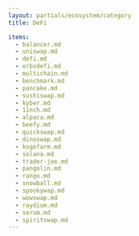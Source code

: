 ```yaml
---
layout: partials/ecosystem/category
title: DeFi

items:
  - balancer.md
  - uniswap.md
  - defi.md
  - orbsdefi.md
  - multichain.md
  - benchmark.md
  - pancake.md
  - sushiswap.md
  - kyber.md
  - 1inch.md
  - alpaca.md
  - beefy.md
  - quickswap.md
  - dinoswap.md
  - kogefarm.md
  - solana.md
  - trader-joe.md
  - pangolin.md
  - rango.md
  - snowball.md
  - spookywap.md
  - wowswap.md
  - raydium.md
  - serum.md
  - spiritswap.md
---
```

